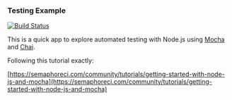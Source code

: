 ### Testing Example

[![Build Status](https://travis-ci.org/mhwalsh/testing-example.svg?branch=master)](https://travis-ci.org/mhwalsh/testing-example)

This is a quick app to explore automated testing with Node.js using [Mocha](http://mochajs.org/) and [Chai](http://chaijs.com/). 

Following this tutorial exactly:

[https://semaphoreci.com/community/tutorials/getting-started-with-node-js-and-mocha](https://semaphoreci.com/community/tutorials/getting-started-with-node-js-and-mocha)